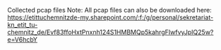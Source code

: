 Collected pcap files
Note: All pcap files can also be downloaded here: https://etittuchemnitzde-my.sharepoint.com/:f:/g/personal/sekretariat-kn_etit_tu-chemnitz_de/Evf83ffoHxtPnxnh124S1HMBMQp5kahrgFIwfvyJpIQ25w?e=V6hcbY 
